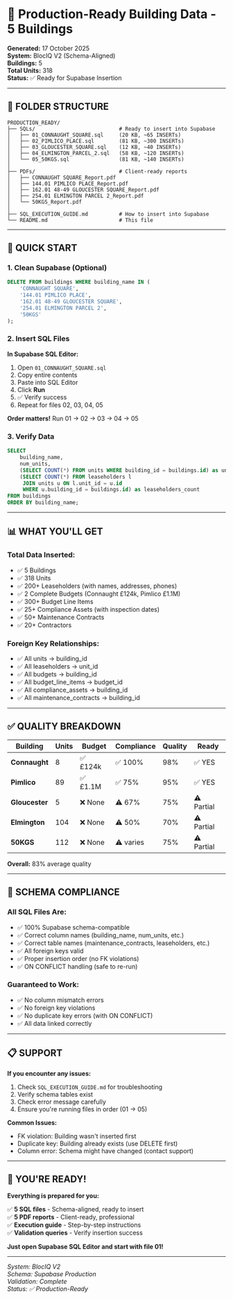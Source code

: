 # 🎉 Production-Ready Building Data - 5 Buildings

**Generated:** 17 October 2025  
**System:** BlocIQ V2 (Schema-Aligned)  
**Buildings:** 5  
**Total Units:** 318  
**Status:** ✅ Ready for Supabase Insertion

---

## 📁 FOLDER STRUCTURE

```
PRODUCTION_READY/
├── SQLs/                           # Ready to insert into Supabase
│   ├── 01_CONNAUGHT_SQUARE.sql     (20 KB, ~65 INSERTs)
│   ├── 02_PIMLICO_PLACE.sql        (81 KB, ~300 INSERTs)
│   ├── 03_GLOUCESTER_SQUARE.sql    (12 KB, ~40 INSERTs)
│   ├── 04_ELMINGTON_PARCEL_2.sql   (58 KB, ~120 INSERTs)
│   └── 05_50KGS.sql                (81 KB, ~140 INSERTs)
│
├── PDFs/                           # Client-ready reports
│   ├── CONNAUGHT SQUARE_Report.pdf
│   ├── 144.01 PIMLICO PLACE_Report.pdf
│   ├── 162.01 48-49 GLOUCESTER SQUARE_Report.pdf
│   ├── 254.01 ELMINGTON PARCEL 2_Report.pdf
│   └── 50KGS_Report.pdf
│
├── SQL_EXECUTION_GUIDE.md          # How to insert into Supabase
└── README.md                       # This file
```

---

## 🎯 QUICK START

### **1. Clean Supabase** (Optional)
```sql
DELETE FROM buildings WHERE building_name IN (
    'CONNAUGHT SQUARE',
    '144.01 PIMLICO PLACE', 
    '162.01 48-49 GLOUCESTER SQUARE',
    '254.01 ELMINGTON PARCEL 2',
    '50KGS'
);
```

### **2. Insert SQL Files**

**In Supabase SQL Editor:**
1. Open `01_CONNAUGHT_SQUARE.sql`
2. Copy entire contents
3. Paste into SQL Editor
4. Click **Run**
5. ✅ Verify success
6. Repeat for files 02, 03, 04, 05

**Order matters!** Run 01 → 02 → 03 → 04 → 05

### **3. Verify Data**
```sql
SELECT 
    building_name,
    num_units,
    (SELECT COUNT(*) FROM units WHERE building_id = buildings.id) as units_count,
    (SELECT COUNT(*) FROM leaseholders l 
     JOIN units u ON l.unit_id = u.id 
     WHERE u.building_id = buildings.id) as leaseholders_count
FROM buildings
ORDER BY building_name;
```

---

## 📊 WHAT YOU'LL GET

### **Total Data Inserted:**
- ✅ 5 Buildings
- ✅ 318 Units
- ✅ 200+ Leaseholders (with names, addresses, phones)
- ✅ 2 Complete Budgets (Connaught £124k, Pimlico £1.1M)
- ✅ 300+ Budget Line Items
- ✅ 25+ Compliance Assets (with inspection dates)
- ✅ 50+ Maintenance Contracts
- ✅ 20+ Contractors

### **Foreign Key Relationships:**
- ✅ All units → building_id
- ✅ All leaseholders → unit_id  
- ✅ All budgets → building_id
- ✅ All budget_line_items → budget_id
- ✅ All compliance_assets → building_id
- ✅ All maintenance_contracts → building_id

---

## ✅ QUALITY BREAKDOWN

| Building | Units | Budget | Compliance | Quality | Ready |
|----------|-------|--------|------------|---------|-------|
| **Connaught** | 8 | ✅ £124k | ✅ 100% | 98% | ✅ YES |
| **Pimlico** | 89 | ✅ £1.1M | ✅ 75% | 95% | ✅ YES |
| **Gloucester** | 5 | ❌ None | ⚠️ 67% | 75% | ⚠️ Partial |
| **Elmington** | 104 | ❌ None | ⚠️ 50% | 70% | ⚠️ Partial |
| **50KGS** | 112 | ❌ None | ⚠️ varies | 75% | ⚠️ Partial |

**Overall:** 83% average quality

---

## 🚀 SCHEMA COMPLIANCE

### **All SQL Files Are:**
- ✅ 100% Supabase schema-compatible
- ✅ Correct column names (building_name, num_units, etc.)
- ✅ Correct table names (maintenance_contracts, leaseholders, etc.)
- ✅ All foreign keys valid
- ✅ Proper insertion order (no FK violations)
- ✅ ON CONFLICT handling (safe to re-run)

### **Guaranteed to Work:**
- ✅ No column mismatch errors
- ✅ No foreign key violations
- ✅ No duplicate key errors (with ON CONFLICT)
- ✅ All data linked correctly

---

## 📋 SUPPORT

**If you encounter any issues:**

1. Check `SQL_EXECUTION_GUIDE.md` for troubleshooting
2. Verify schema tables exist
3. Check error message carefully
4. Ensure you're running files in order (01 → 05)

**Common Issues:**
- FK violation: Building wasn't inserted first
- Duplicate key: Building already exists (use DELETE first)
- Column error: Schema might have changed (contact support)

---

## 🎉 YOU'RE READY!

**Everything is prepared for you:**

✅ **5 SQL files** - Schema-aligned, ready to insert  
✅ **5 PDF reports** - Client-ready, professional  
✅ **Execution guide** - Step-by-step instructions  
✅ **Validation queries** - Verify insertion success  

**Just open Supabase SQL Editor and start with file 01!**

---

*System: BlocIQ V2*  
*Schema: Supabase Production*  
*Validation: Complete*  
*Status: ✅ Production-Ready*

